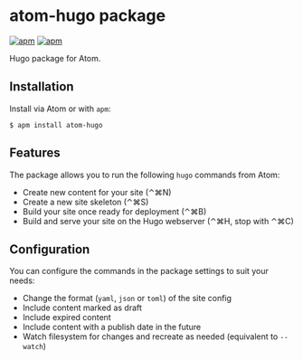 # atom-hugo package

[![apm](https://img.shields.io/apm/v/atom-hugo.svg)](https://atom.io/packages/atom-hugo)
[![apm](https://img.shields.io/apm/dm/atom-hugo.svg)](https://atom.io/packages/atom-hugo)

Hugo package for Atom.

## Installation

Install via Atom or with `apm`:

```
$ apm install atom-hugo
```

## Features

The package allows you to run the following `hugo` commands from Atom:

* Create new content for your site (&#x2303;&#x2318;N)
* Create a new site skeleton (&#x2303;&#x2318;S)
* Build your site once ready for deployment (&#x2303;&#x2318;B)
* Build and serve your site on the Hugo webserver (&#x2303;&#x2318;H, stop with &#x2303;&#x2318;C)

## Configuration

You can configure the commands in the package settings to suit your needs:

- Change the format (`yaml`, `json` or `toml`) of the site config
- Include content marked as draft
- Include expired content
- Include content with a publish date in the future
- Watch filesystem for changes and recreate as needed (equivalent to `--watch`)
